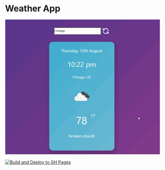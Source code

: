 # Weather App
![](/demo.gif)

[![Build and Deploy to GH Pages](https://github.com/jason1985/weather/actions/workflows/deploy.yml/badge.svg)](https://github.com/jason1985/weather/actions/workflows/deploy.yml)

